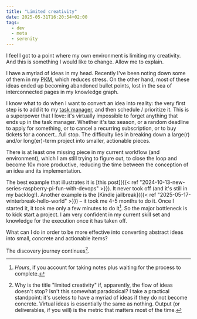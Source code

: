 ```yaml
---
title: "Limited creativity"
date: 2025-05-31T16:20:54+02:00
tags:
  - dev
  - meta
  - serenity
---
```


I feel I got to a point where my own environment is limiting my creativity. And
this is something I would like to change. Allow me to explain.

I have a myriad of ideas in my head. Recently I've been noting down some of them
in my [PKM](https://logseq.com/), which reduces stress. On the other hand, most
of these ideas ended up becoming abandoned bullet points, lost in the sea of
interconnected pages in my knowledge graph.

I know what to do when I want to convert an idea into reality: the very first
step is to add it to my [task manager](https://culturedcode.com/things/), and
then schedule / prioritize it. This is a superpower that I love: it's virtually
impossible to forget anything that ends up in the task manager. Whether it's tax
season, or a random deadline to apply for something, or to cancel a recurring
subscription, or to buy tickets for a concert...full stop. The difficulty lies
in breaking down a large(r) and/or long(er)-term project into smaller,
actionable pieces.

There is at least one missing piece in my current workflow (and environment),
which I am still trying to figure out, to close the loop and become 10x more
productive, reducing the time between the conception of an idea and its
implementation.

The best example that illustrates it is [this post]({{< ref
"2024-10-13-new-series-raspberry-pi-fun-with-devops" >}}). It never took off
(and it's still in my backlog!). Another example is the [Kindle jailbreak]({{<
ref "2025-05-17-winterbreak-hello-world" >}}) – it took me 4-5 months to do it.
Once I started it, it took me only a few minutes to do it[^1]. So the major
bottleneck is to kick start a project. I am very confident in my current skill
set and knowledge for the execution once it has taken off.

What can I do in order to be more effective into converting abstract ideas into
small, concrete and actionable items?

The discovery journey continues[^2].

[^1]: _Hours_, if you account for taking notes plus waiting for the process to
complete.

[^2]: Why is the title "limited creativity" if, apparently, the flow of ideas
    doesn't stop? Isn't this somewhat paradoxical? I take a practical
    standpoint: it's useless to have a myriad of ideas if they do not become
    concrete. Virtual ideas is essentially the same as nothing. Output (or
    deliverables, if you will) is the metric that matters most of the time.
